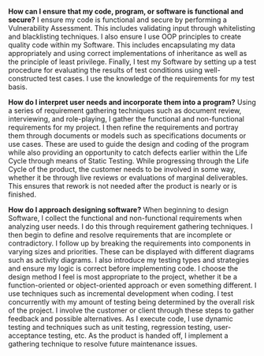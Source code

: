 **How can I ensure that my code, program, or software is functional and secure?**
I ensure my code is functional and secure by performing a Vulnerability Assessment. This includes validating input through whitelisting and blacklisting techniques. I also ensure I use OOP principles to create quality code within my Software. This includes encapsulating my data appropriately and using correct implementations of inheritance as well as the principle of least privilege. Finally, I test my Software by setting up a test procedure for evaluating the results of test conditions using well-constructed test cases. I use the knowledge of the requirements for my test basis.
  
**How do I interpret user needs and incorporate them into a program?**
Using a series of requirement gathering techniques such as document review, interviewing, and role-playing, I gather the functional and non-functional requirements for my project. I then refine the requirements and portray them through documents or models such as specifications documents or use cases. These are used to guide the design and coding of the program while also providing an opportunity to catch defects earlier within the Life Cycle through means of Static Testing. While progressing through the Life Cycle of the product, the customer needs to be involved in some way, whether it be through live reviews or evaluations of marginal deliverables. This ensures that rework is not needed after the product is nearly or is finished.

**How do I approach designing software?**
When beginning to design Software, I collect the functional and non-functional requirements when analyzing user needs. I do this through requirement gathering techniques. I then begin to define and resolve requirements that are incomplete or contradictory. I follow up by breaking the requirements into components in varying sizes and priorities. These can be displayed with different diagrams such as activity diagrams. I also introduce my testing types and strategies and ensure my logic is correct before implementing code. I choose the design method I feel is most appropriate to the project, whether it be a function-oriented or object-oriented approach or even something different. I use techniques such as incremental development when coding. I test concurrently with my amount of testing being determined by the overall risk of the project. I involve the customer or client through these steps to gather feedback and possible alternatives. As I execute code, I use dynamic testing and techniques such as unit testing, regression testing, user-acceptance testing, etc. As the product is handed off, I implement a gathering technique to resolve future maintenance issues.
